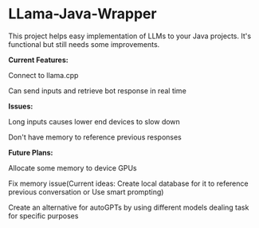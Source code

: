 # LLama-Java-Wrapper
This project helps easy implementation of LLMs to your Java projects. It's functional but still needs some improvements.

**Current Features:**

Connect to llama.cpp 

Can send inputs and retrieve bot response in real time


**Issues:**

Long inputs causes lower end devices to slow down

Don't have memory to reference previous responses



**Future Plans:**

Allocate some memory to device GPUs 

Fix memory issue(Current ideas: Create local database for it to reference previous conversation or Use smart prompting)

Create an alternative for autoGPTs by using different models dealing task for specific purposes
